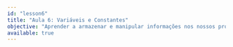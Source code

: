 ```yaml
---
id: "lesson6"
title: "Aula 6: Variáveis e Constantes"
objective: "Aprender a armazenar e manipular informações nos nossos programas."
available: true
---
```


<script setup lang="ts">
import LessonRenderer from '@/components/lesson/LessonRenderer.vue';
import lessonData from './lesson6.json';
</script>

<LessonRenderer :data="lessonData" />

